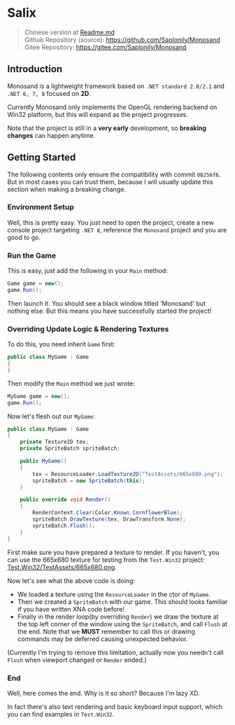 # Salix

> Chinese version at [Readme.md](./Readme.md)  
> Github Repository (source): https://github.com/Saplonily/Monosand  
> Gitee Repository: https://gitee.com/Saplonily/Monosand

## Introduction
Monosand is a lightweight framework based on `.NET standard 2.0/2.1` and `.NET 6, 7, 8` focused on **2D**.  

Currently Monosand only implements the OpenGL rendering backend on Win32 platform, but this will expand as the project progresses.  

Note that the project is still in a **very early** development, so **breaking changes** can happen anytime.  

## Getting Started

The following contents only ensure the compatibility with commit `08256f6`. But in most cases you can trust them, because I will usually update this section when making a breaking change.  

### Environment Setup

Well, this is pretty easy. You just need to open the project, create a new console project targeting `.NET 8`, reference the `Monosand` project and you are good to go.  

### Run the Game

This is easy, just add the following in your `Main` method:

```cs
Game game = new();
game.Run();
```

Then launch it. You should see a black window titled 'Monosand' but nothing else. But this means you have successfully started the project!

### Overriding Update Logic & Rendering Textures

To do this, you need inherit `Game` first:

```cs 
public class MyGame : Game
{
}
```

Then modify the `Main` method we just wrote:

```cs
MyGame game = new(); 
game.Run();
```

Now let's flesh out our `MyGame`:

```cs
public class MyGame : Game
{
    private Texture2D tex;
    private SpriteBatch spriteBatch;

    public MyGame()
    {
        tex = ResourceLoader.LoadTexture2D("TestAssets/665x680.png");
        spriteBatch = new SpriteBatch(this);
    }

    public override void Render()
    {
        RenderContext.Clear(Color.Known.CornflowerBlue);
        spriteBatch.DrawTexture(tex, DrawTransform.None);
        spriteBatch.Flush();
    }
}
```

First make sure you have prepared a texture to render. If you haven't, you can use the 665x680 texture for testing from the `Test.Win32` project: [Test.Win32/TestAssets/665x680.png](./Test.Win32/TestAssets/665x680.png).  

Now let's see what the above code is doing:

- We loaded a texture using the `ResourceLoader` in the ctor of `MyGame`.
- Then we created a `SpriteBatch` with our game. This should looks familiar if you have written XNA code before!
- Finally in the render loop(by overriding `Render`) we draw the texture at the top left corner of the window using the `SpriteBatch`, and call `Flush` at the end. Note that we **MUST** remember to call this or drawing commands may be deferred causing unexpected behavior.

(Currently I'm trying to remove this limitation, actually now you needn't call `Flush` when viewport changed or `Render` ended.)

### End

Well, here comes the end. Why is it so short? Because I'm lazy XD.  

In fact there's also text rendering and basic keyboard input support, which you can find examples in `Test.Win32`.